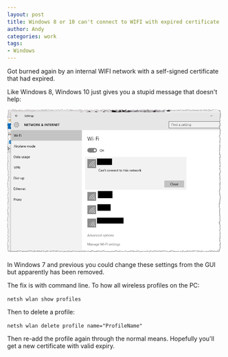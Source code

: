```yaml
---
layout: post
title: Windows 8 or 10 can't connect to WIFI with expired certificate
author: Andy
categories: work
tags:
- Windows
---
```


Got burned again by an internal WIFI network with a self-signed certificate that had expired.

Like Windows 8, Windows 10 just gives you a stupid message that doesn't help:

<img src="/images/2015-12-03-wifi.png" width="500" />

In Windows 7 and previous you could change these settings from the GUI but apparently has been removed.

The fix is with command line. To how all wireless profiles on the PC:

`netsh wlan show profiles`
 
Then to delete a profile:

`netsh wlan delete profile name="ProfileName"`

Then re-add the profile again through the normal means. Hopefully you'll get a new certificate with valid expiry.

